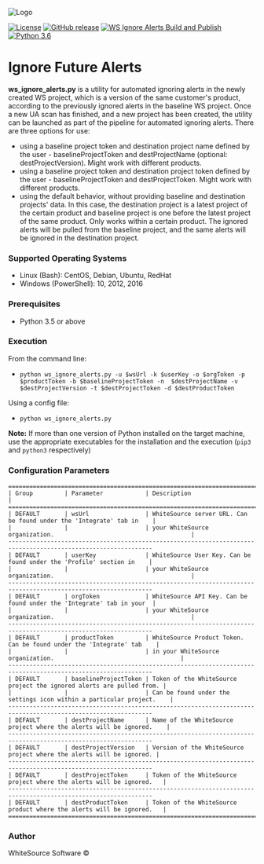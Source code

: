 ![Logo](https://whitesource-resources.s3.amazonaws.com/ws-sig-images/Whitesource_Logo_178x44.png)  

[![License](https://img.shields.io/badge/License-Apache%202.0-yellowgreen.svg)](https://opensource.org/licenses/Apache-2.0)
[![GitHub release](https://img.shields.io/github/v/release/whitesource-ps/ws-ignore-alerts)](https://github.com/whitesource-ps/ws-ignore-alerts/releases/latest) 
[![WS Ignore Alerts Build and Publish](https://github.com/whitesource-ps/ws-ignore-alerts/actions/workflows/ci.yml/badge.svg)](https://github.com/whitesource-ps/ws-ignore-alerts/actions/workflows/ci.yml)
[![Python 3.6](https://upload.wikimedia.org/wikipedia/commons/thumb/8/8c/Blue_Python_3.6%2B_Shield_Badge.svg/86px-Blue_Python_3.6%2B_Shield_Badge.svg.png)](https://www.python.org/downloads/release/python-360/)

# Ignore Future Alerts 
**ws_ignore_alerts.py** is a utility for automated ignoring alerts in the newly created WS project, which is a version of the same customer's product,
according to the previously ignored alerts in the baseline WS project. Once a new UA scan has finished, and a new project has been created, 
the utility can be launched as part of the pipeline for automated ignoring alerts.
There are three options for use:
- using a baseline project token and destination project name defined by the user - baselineProjectToken and destProjectName (optional: destProjectVersion). Might work with different products.
- using a baseline project token and destination project token defined by the user - baselineProjectToken and destProjectToken. Might work with different products.
- using the default behavior, without providing baseline and destination projects' data. In this case, the destination project is a latest project of the certain product and baseline project is one before the latest project of the same product. Only works within a certain product.
The ignored alerts will be pulled from the baseline project, and the same alerts will be ignored in the destination project.

### Supported Operating Systems
- Linux (Bash): CentOS, Debian, Ubuntu, RedHat
- Windows (PowerShell): 10, 2012, 2016

### Prerequisites
- Python 3.5 or above

 

### Execution
From the command line:
- `python ws_ignore_alerts.py -u $wsUrl -k $userKey -o $orgToken -p $productToken -b $baselineProjectToken -n 
  $destProjectName -v $destProjectVersion -t $destProjectToken -d $destProductToken`

Using a config file:
- `python ws_ignore_alerts.py`

**Note:** If more than one version of Python installed on the target machine, use the appropriate executables
for the installation and the execution (`pip3` and `python3` respectively)

### Configuration Parameters
```
===============================================================================================================
| Group         | Parameter            | Description                                                          |
===============================================================================================================
| DEFAULT       | wsUrl                | WhiteSource server URL. Can be found under the 'Integrate' tab in    |   
|               |                      | your WhiteSource organization.                                       |
---------------------------------------------------------------------------------------------------------------
| DEFAULT       | userKey              | WhiteSource User Key. Can be found under the 'Profile' section in    |
|               |                      | your WhiteSource organization.                                       |
---------------------------------------------------------------------------------------------------------------
| DEFAULT       | orgToken             | WhiteSource API Key. Can be found under the 'Integrate' tab in your  |
|               |                      | your WhiteSource organization.                                       |
---------------------------------------------------------------------------------------------------------------
| DEFAULT       | productToken         | WhiteSource Product Token. Can be found under the 'Integrate' tab    |  
|               |                      | in your WhiteSource organization.                                    |
---------------------------------------------------------------------------------------------------------------
| DEFAULT       | baselineProjectToken | Token of the WhiteSource project the ignored alerts are pulled from. |  
|               |                      | Can be found under the settings icon within a particular project.    |
---------------------------------------------------------------------------------------------------------------
| DEFAULT       | destProjectName      | Name of the WhiteSource project where the alerts will be ignored.    |  
---------------------------------------------------------------------------------------------------------------
| DEFAULT       | destProjectVersion   | Version of the WhiteSource project where the alerts will be ignored. |  
---------------------------------------------------------------------------------------------------------------
| DEFAULT       | destProjectToken     | Token of the WhiteSource project where the alerts will be ignored.   | 
---------------------------------------------------------------------------------------------------------------
| DEFAULT       | destProductToken     | Token of the WhiteSource product where the alerts will be ignored.   | 
===============================================================================================================
```

### Author
WhiteSource Software ©
